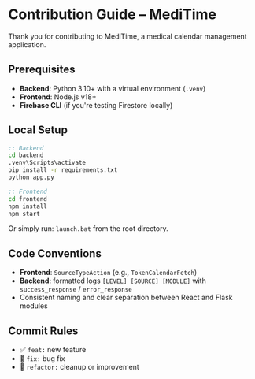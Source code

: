 # Contribution Guide – MediTime

Thank you for contributing to MediTime, a medical calendar management application.

## Prerequisites

- **Backend**: Python 3.10+ with a virtual environment (`.venv`)
- **Frontend**: Node.js v18+
- **Firebase CLI** (if you're testing Firestore locally)

## Local Setup

```bat
:: Backend
cd backend
.venv\Scripts\activate
pip install -r requirements.txt
python app.py

:: Frontend
cd frontend
npm install
npm start
````

Or simply run: `launch.bat` from the root directory.

## Code Conventions

* **Frontend**: `SourceTypeAction` (e.g., `TokenCalendarFetch`)
* **Backend**: formatted logs `[LEVEL] [SOURCE] [MODULE]` with `success_response` / `error_response`
* Consistent naming and clear separation between React and Flask modules

## Commit Rules

* ✅ `feat:` new feature
* 🐛 `fix:` bug fix
* 🧼 `refactor:` cleanup or improvement
